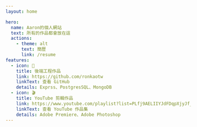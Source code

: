 ```yaml
---
layout: home

hero:
  name: Aaron的個人網站
  text: 所有的作品都會放在這
  actions:
    - theme: alt
      text: 簡歷
      link: /resume
features:
  - icon: 🐙
    title: 後端工程作品
    link: https://github.com/ronkaotw
    linkText: 查看 GitHub
    details: Exprss、PostgresSQL、MongoDB
  - icon: 🎬
    title: YouTube 剪輯作品
    link: https://www.youtube.com/playlist?list=PLfj9AELIIYJdFDqpXjyJf_GccS-myHJHv
    linkText: 查看 YouTube 作品集
    details: Adobe Premiere、Adobe Photoshop
---
```

